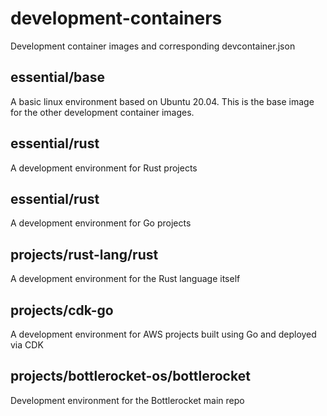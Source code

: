 # development-containers
Development container images and corresponding devcontainer.json

## essential/base
A basic linux environment based on Ubuntu 20.04. This is the base image for the other development container images.

## essential/rust
A development environment for Rust projects

## essential/rust
A development environment for Go projects
## projects/rust-lang/rust
A development environment for the Rust language itself

## projects/cdk-go
A development environment for AWS projects built using Go and deployed via CDK
## projects/bottlerocket-os/bottlerocket
Development environment for the Bottlerocket main repo
